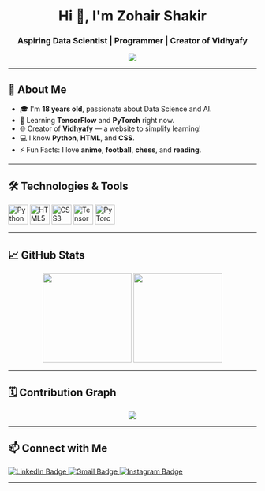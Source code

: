 <h1 align="center">Hi 👋, I'm Zohair Shakir</h1>
<h3 align="center">Aspiring Data Scientist | Programmer | Creator of Vidhyafy</h3>

<p align="center">
  <img src="https://readme-typing-svg.demolab.com/?lines=AI/ML + ENGINEER;Learning+TensorFlow+%26+PyTorch;Anime+%7C+Football+%7C+Chess+%7C+Reading&font=Fira%20Code&center=true&width=440&height=45&color=00ADB5&vCenter=true&pause=1000&size=22" />
</p>

---

## 🌟 About Me

- 🎓 I'm **18 years old**, passionate about Data Science and AI.
- 🧠 Learning **TensorFlow** and **PyTorch** right now.
- 🌐 Creator of [**Vidhyafy**](https://vidhyafy.pages.dev) — a website to simplify learning!
- 💻 I know **Python**, **HTML**, and **CSS**.
- ⚡ Fun Facts: I love **anime**, **football**, **chess**, and **reading**.
---

## 🛠️ Technologies & Tools

<p>
  <img src="https://cdn.jsdelivr.net/gh/devicons/devicon/icons/python/python-original.svg" height="40" alt="Python" />
  <img src="https://cdn.jsdelivr.net/gh/devicons/devicon/icons/html5/html5-original.svg" height="40" alt="HTML5" />
  <img src="https://cdn.jsdelivr.net/gh/devicons/devicon/icons/css3/css3-original.svg" height="40" alt="CSS3" />
  <img src="https://cdn.jsdelivr.net/gh/devicons/devicon/icons/tensorflow/tensorflow-original.svg" height="40" alt="TensorFlow" />
  <img src="https://cdn.jsdelivr.net/gh/devicons/devicon/icons/pytorch/pytorch-original.svg" height="40" alt="PyTorch" />
</p>

---

## 📈 GitHub Stats

<div align="center">
  <img src="https://github-readme-stats.vercel.app/api?username=zohairshakir&show_icons=true&theme=dracula&hide_border=false" height="180px"/>
  <img src="https://github-readme-stats.vercel.app/api/top-langs/?username=zohairshakir&layout=compact&theme=dracula&hide_border=false" height="180px"/>
</div>

---

## 🗓️ Contribution Graph

<div align="center">
  <img src="https://github-readme-activity-graph.cyclic.app/graph?username=zohairshakir&theme=dracula&hide_border=false" />
</div>

---

## 📫 Connect with Me

<p align="left">
  <a href="https://linkedin.com/in/your-linkedin" target="_blank">
    <img src="https://img.shields.io/badge/LinkedIn-0077B5?style=for-the-badge&logo=linkedin&logoColor=white" alt="LinkedIn Badge"/>
  </a>
  <a href="mailto:your-email@gmail.com">
    <img src="https://img.shields.io/badge/Gmail-D14836?style=for-the-badge&logo=gmail&logoColor=white" alt="Gmail Badge"/>
  </a>
  <a href="https://instagram.com/your-instagram" target="_blank">
    <img src="https://img.shields.io/badge/Instagram-E4405F?style=for-the-badge&logo=instagram&logoColor=white" alt="Instagram Badge"/>
  </a>
</p>

---
